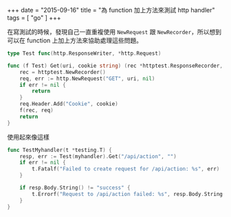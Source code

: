 +++
date = "2015-09-16"
title = "為 function 加上方法來測試 http handler"
tags = [ "go" ]
+++

在寫測試的時候，發現自己一直重複使用 `NewRequest` 跟 `NewRecorder`，所以想到可以在 function 上加上方法來協助處理這些問題。

<!--more-->

```go
type Test func(http.ResponseWriter, *http.Request)

func (f Test) Get(uri, cookie string) (rec *httptest.ResponseRecorder, err error) {
	rec = httptest.NewRecorder()
	req, err := http.NewRequest("GET", uri, nil)
	if err != nil {
		return
	}
	req.Header.Add("Cookie", cookie)
	f(rec, req)
	return
}
```

使用起來像這樣

```go
func TestMyhandler(t *testing.T) {
	resp, err := Test(myhandler).Get("/api/action", "")
	if err != nil {
		t.Fatalf("Failed to create request for /api/action: %s", err)
	}

	if resp.Body.String() != "success" {
		t.Errorf("Request to /api/action failed: %s", resp.Body.String())
	}
}
```
